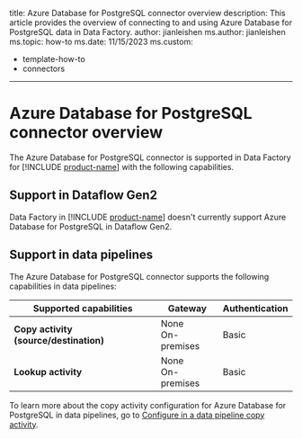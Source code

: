 title: Azure Database for PostgreSQL connector overview
description: This article provides the overview of connecting to and using Azure Database for PostgreSQL data in Data Factory.
author: jianleishen
ms.author: jianleishen
ms.topic: how-to
ms.date: 11/15/2023
ms.custom:
  - template-how-to
  - connectors
---

# Azure Database for PostgreSQL connector overview

The Azure Database for PostgreSQL connector is supported in Data Factory for [!INCLUDE [product-name](../includes/product-name.md)] with the following capabilities.


## Support in Dataflow Gen2

Data Factory in [!INCLUDE [product-name](../includes/product-name.md)] doesn't currently support Azure Database for PostgreSQL in Dataflow Gen2.

## Support in data pipelines

The Azure Database for PostgreSQL connector supports the following capabilities in data pipelines:

| Supported capabilities | Gateway | Authentication |
| --- | --- | ---|
| **Copy activity (source/destination)** | None <br> On-premises | Basic |
| **Lookup activity** | None <br> On-premises | Basic |

To learn more about the copy activity configuration for Azure Database for PostgreSQL in data pipelines, go to [Configure in a data pipeline copy activity](connector-azure-database-for-postgresql-copy-activity.md).
